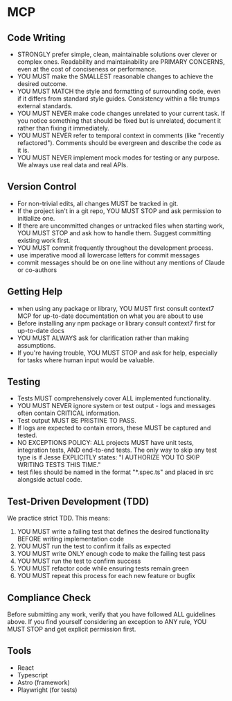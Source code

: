 # MCP

## Code Writing

- STRONGLY prefer simple, clean, maintainable solutions over clever or complex ones. Readability and maintainability are PRIMARY CONCERNS, even at the cost of conciseness or performance.
- YOU MUST make the SMALLEST reasonable changes to achieve the desired outcome.
- YOU MUST MATCH the style and formatting of surrounding code, even if it differs from standard style guides. Consistency within a file trumps external standards.
- YOU MUST NEVER make code changes unrelated to your current task. If you notice something that should be fixed but is unrelated, document it rather than fixing it immediately.
- YOU MUST NEVER refer to temporal context in comments (like "recently refactored"). Comments should be evergreen and describe the code as it is.
- YOU MUST NEVER implement mock modes for testing or any purpose. We always use real data and real APIs.

## Version Control

- For non-trivial edits, all changes MUST be tracked in git.
- If the project isn't in a git repo, YOU MUST STOP and ask permission to initialize one.
- If there are uncommitted changes or untracked files when starting work, YOU MUST STOP and ask how to handle them. Suggest committing existing work first.
- YOU MUST commit frequently throughout the development process.
- use imperative mood all lowercase letters for commit messages
- commit messages should be on one line without any mentions of Claude or co-authors

## Getting Help

- when using any package or library, YOU MUST first consult context7 MCP for up-to-date documentation on what you are about to use
- Before installing any npm package or library consult context7 first for up-to-date docs
- YOU MUST ALWAYS ask for clarification rather than making assumptions.
- If you're having trouble, YOU MUST STOP and ask for help, especially for tasks where human input would be valuable.

## Testing

- Tests MUST comprehensively cover ALL implemented functionality.
- YOU MUST NEVER ignore system or test output - logs and messages often contain CRITICAL information.
- Test output MUST BE PRISTINE TO PASS.
- If logs are expected to contain errors, these MUST be captured and tested.
- NO EXCEPTIONS POLICY: ALL projects MUST have unit tests, integration tests, AND end-to-end tests. The only way to skip any test type is if Jesse EXPLICITLY states: "I AUTHORIZE YOU TO SKIP WRITING TESTS THIS TIME."
- test files should be named in the format "\*.spec.ts" and placed in src alongside actual code.

## Test-Driven Development (TDD)

We practice strict TDD. This means:

1. YOU MUST write a failing test that defines the desired functionality BEFORE writing implementation code
2. YOU MUST run the test to confirm it fails as expected
3. YOU MUST write ONLY enough code to make the failing test pass
4. YOU MUST run the test to confirm success
5. YOU MUST refactor code while ensuring tests remain green
6. YOU MUST repeat this process for each new feature or bugfix

## Compliance Check

Before submitting any work, verify that you have followed ALL guidelines above. If you find yourself considering an exception to ANY rule, YOU MUST STOP and get explicit permission first.

## Tools

- React
- Typescript
- Astro (framework)
- Playwright (for tests)
